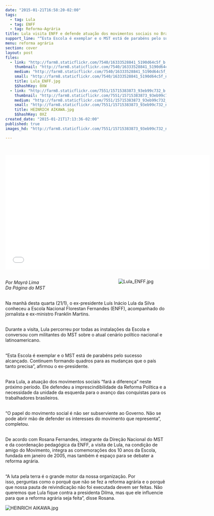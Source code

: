 ```yaml
---
date: "2015-01-21T16:58:20-02:00"
tags:
  - tag: Lula
  - tag: ENFF
  - tag: Reforma-Agrária
title: Lula visita ENFF e defende atuação dos movimentos sociais no Brasil
support_line: "“Esta Escola é exemplar e o MST está de parabéns pelo sucesso alcançado. Continuem formando quadros para as mudanças que o país tanto precisa”, afirmou."
menu: reforma agrária
section: cover
layout: post
files:
  - link: "http://farm8.staticflickr.com/7540/16333528841_5190d64c5f_b.jpg"
    thumbnail: "http://farm8.staticflickr.com/7540/16333528841_5190d64c5f_t.jpg"
    medium: "http://farm8.staticflickr.com/7540/16333528841_5190d64c5f_z.jpg"
    small: "http://farm8.staticflickr.com/7540/16333528841_5190d64c5f_n.jpg"
    title: Lula_ENFF.jpg
    $$hashKey: 0XW
  - link: "http://farm8.staticflickr.com/7551/15715383873_93eb99c732_b.jpg"
    thumbnail: "http://farm8.staticflickr.com/7551/15715383873_93eb99c732_t.jpg"
    medium: "http://farm8.staticflickr.com/7551/15715383873_93eb99c732_z.jpg"
    small: "http://farm8.staticflickr.com/7551/15715383873_93eb99c732_n.jpg"
    title: HEINRICH AIKAWA.jpg
    $$hashKey: 0XZ
created_date: "2015-01-21T17:13:36-02:00"
published: true
images_hd: "http://farm8.staticflickr.com/7551/15715383873_93eb99c732_n.jpg"

---
```

<p>&nbsp;</p>

<p><iframe allowfullscreen="" frameborder="0" height="360" src="//www.youtube.com/embed/d-9AMSYpR84" width="640"></iframe></p>

<figure class="image" style="float:right"><img alt="Lula_ENFF.jpg" src="http://farm8.staticflickr.com/7540/16333528841_5190d64c5f_b.jpg" />
<figcaption></figcaption>
</figure>

<p><br />
<em>Por Mayr&aacute; Lima<br />
Da P&aacute;gina do MST</em></p>

<p><br />
Na manh&atilde; desta quarta (21/1), o ex-presidente Lu&iacute;s In&aacute;cio Lula da Silva conheceu a Escola Nacional Florestan Fernandes (ENFF), acompanhado do jornalista e ex-ministro Franklin Martins.</p>

<p><br />
Durante a visita, Lula percorreu por todas as instala&ccedil;&otilde;es da Escola e conversou com militantes do MST sobre o atual cen&aacute;rio pol&iacute;tico nacional e latinoamericano.</p>

<p><br />
&ldquo;Esta Escola &eacute; exemplar e o MST est&aacute; de parab&eacute;ns pelo sucesso alcan&ccedil;ado. Continuem formando quadros para as mudan&ccedil;as que o pa&iacute;s tanto precisa&rdquo;, afirmou o ex-presidente.</p>

<p><br />
Para Lula, a atua&ccedil;&atilde;o dos movimentos sociais &ldquo;far&aacute; a diferen&ccedil;a&rdquo; neste pr&oacute;ximo per&iacute;odo. Ele defendeu a imprescindibilidade da Reforma Pol&iacute;tica e a necessidade da unidade da esquerda para o avan&ccedil;o das conquistas para os trabalhadores brasileiros.</p>

<p><br />
&ldquo;O papel do movimento social &eacute; n&atilde;o ser subserviente ao Governo. N&atilde;o se pode abrir m&atilde;o de defender os interesses do movimento que representa&rdquo;, completou.</p>

<p><br />
De acordo com Rosana Fernandes, integrante da Dire&ccedil;&atilde;o Nacional do MST e da coordena&ccedil;&atilde;o pedag&oacute;gica da ENFF, a visita de Lula, na condi&ccedil;&atilde;o de amigo do Movimento, integra as comemora&ccedil;&otilde;es dos 10 anos da Escola, fundada em janeiro de 2005, mas tamb&eacute;m &eacute; espa&ccedil;o para se debater a reforma agr&aacute;ria.</p>

<p><br />
&ldquo;A luta pela terra &eacute; o grande motor da nossa organiza&ccedil;&atilde;o. Por isso,&nbsp;perguntas como o porqu&ecirc; que n&atilde;o se fez a reforma agr&aacute;ria e o porqu&ecirc; que nossa pauta de reivindica&ccedil;&atilde;o n&atilde;o foi executada devem ser feitas. N&atilde;o queremos que Lula fique contra a presidenta Dilma, mas que ele influencie para que a reforma agr&aacute;ria seja feita&rdquo;, disse Rosana.</p>

<p><img alt="HEINRICH AIKAWA.jpg" src="http://farm8.staticflickr.com/7551/15715383873_93eb99c732_b.jpg" /></p>
